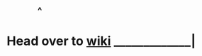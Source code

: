 ## &nbsp;&nbsp;&nbsp;&nbsp;&nbsp;&nbsp;&nbsp;&nbsp;&nbsp;&nbsp;&nbsp;&nbsp;&nbsp;&nbsp;^
# Head over to [wiki](https://github.com/gachikuku/portswigger/wiki) _____________|
